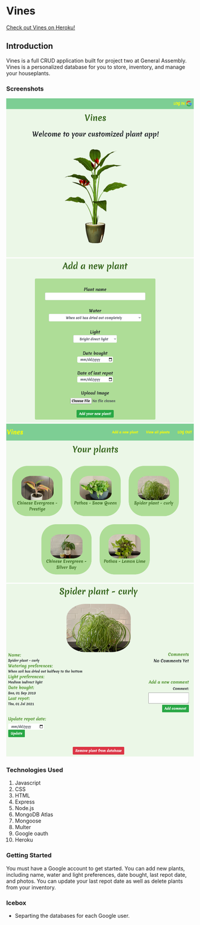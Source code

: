 # Vines
[Check out Vines on Heroku!](https://vines-app.herokuapp.com/)
## Introduction

Vines is a full CRUD application built for project two at General Assembly. Vines is a personalized database for you to store, inventory, and manage your houseplants. 

### Screenshots
![Log in view](https://github.com/hmgraves/Plant-app/blob/main/public/images/Log%20in%20view.png)
![New plant view](https://github.com/hmgraves/Plant-app/blob/main/public/images/Add%20plant%20view.png)
![All plants view](https://github.com/hmgraves/Plant-app/blob/main/public/images/All%20plants%20view.png)
![Show view](https://github.com/hmgraves/Plant-app/blob/main/public/images/Show%20view.png)

### Technologies Used
1. Javascript
2. CSS
3. HTML
4. Express
5. Node.js
6. MongoDB Atlas
7. Mongoose 
8. Multer
9. Google oauth
10. Heroku

### Getting Started

You must have a Google account to get started. You can add new plants, including name, water and light preferences, date bought, last repot date, and photos. You can update your last repot date as well as delete plants from your inventory. 

### Icebox
- Separting the databases for each Google user. 